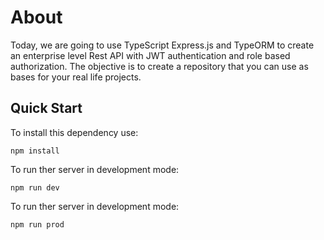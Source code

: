 # About
Today, we are going to use TypeScript Express.js and TypeORM to create an enterprise level Rest API with JWT authentication and role based authorization. The objective is to create a repository that you can use as bases for your real life projects.

## Quick Start
To install this dependency use:

```
npm install
```
To run ther server in development mode:
```
npm run dev
```
To run ther server in development mode:
```
npm run prod
```